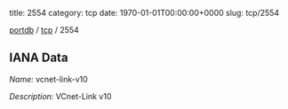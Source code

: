 title: 2554
category: tcp
date: 1970-01-01T00:00:00+0000
slug: tcp/2554

[portdb](/) / [tcp](/category/tcp.html) / 2554


## IANA Data

_Name:_ vcnet-link-v10

_Description:_ VCnet-Link v10

